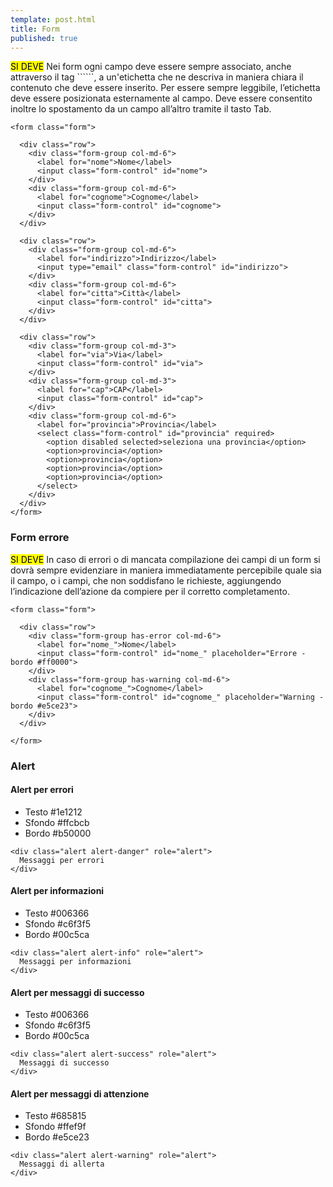 ```yaml
---
template: post.html
title: Form
published: true
---
```


<div class="lg-callout lg-callout-must">
<mark>SI DEVE</mark> Nei form ogni campo deve essere sempre associato, anche attraverso il tag ```<label>```,
a un'etichetta che ne descriva in maniera chiara il contenuto che deve essere inserito.
Per essere sempre leggibile, l’etichetta deve essere posizionata esternamente al campo. Deve essere
consentito inoltre lo spostamento da un campo all’altro tramite il tasto Tab.
</div>

```markup
<form class="form">

  <div class="row">
    <div class="form-group col-md-6">
      <label for="nome">Nome</label>
      <input class="form-control" id="nome">
    </div>
    <div class="form-group col-md-6">
      <label for="cognome">Cognome</label>
      <input class="form-control" id="cognome">
    </div>
  </div>

  <div class="row">
    <div class="form-group col-md-6">
      <label for="indirizzo">Indirizzo</label>
      <input type="email" class="form-control" id="indirizzo">
    </div>
    <div class="form-group col-md-6">
      <label for="citta">Città</label>
      <input class="form-control" id="citta">
    </div>
  </div>

  <div class="row">
    <div class="form-group col-md-3">
      <label for="via">Via</label>
      <input class="form-control" id="via">
    </div>
    <div class="form-group col-md-3">
      <label for="cap">CAP</label>
      <input class="form-control" id="cap">
    </div>
    <div class="form-group col-md-6">
      <label for="provincia">Provincia</label>
      <select class="form-control" id="provincia" required>
        <option disabled selected>seleziona una provincia</option>
        <option>provincia</option>
        <option>provincia</option>
        <option>provincia</option>
        <option>provincia</option>
      </select>
    </div>
  </div>
</form>
```

<!-- ![html](/images/tavola_25.png) -->

### Form errore

<div class="lg-callout lg-callout-must">
<mark>SI DEVE</mark> In caso di errori o di mancata compilazione dei campi di un form si dovrà sempre evidenziare in maniera immediatamente percepibile quale sia il campo, o i campi, che non soddisfano le richieste, aggiungendo l’indicazione dell’azione da compiere per il corretto completamento.
</div>

```markup
<form class="form">

  <div class="row">
    <div class="form-group has-error col-md-6">
      <label for="nome_">Nome</label>
      <input class="form-control" id="nome_" placeholder="Errore - bordo #ff0000">
    </div>
    <div class="form-group has-warning col-md-6">
      <label for="cognome_">Cognome</label>
      <input class="form-control" id="cognome_" placeholder="Warning - bordo #e5ce23">
    </div>
  </div>

</form>
```

<!-- ![](/images/tavola_26.png) -->

### Alert

#### Alert per errori

- Testo  #1e1212
- Sfondo #ffcbcb
- Bordo #b50000

```markup
<div class="alert alert-danger" role="alert">
  Messaggi per errori
</div>
```

#### Alert per informazioni

- Testo  #006366
- Sfondo #c6f3f5
- Bordo #00c5ca

```markup
<div class="alert alert-info" role="alert">
  Messaggi per informazioni
</div>
```

#### Alert per messaggi di successo

- Testo  #006366
- Sfondo #c6f3f5
- Bordo #00c5ca

```markup
<div class="alert alert-success" role="alert">
  Messaggi di successo
</div>
```

#### Alert per messaggi di attenzione

- Testo  #685815
- Sfondo #ffef9f
- Bordo #e5ce23

```markup
<div class="alert alert-warning" role="alert">
  Messaggi di allerta
</div>
```

<!-- ![html](/images/tavola_27_01.png) -->
